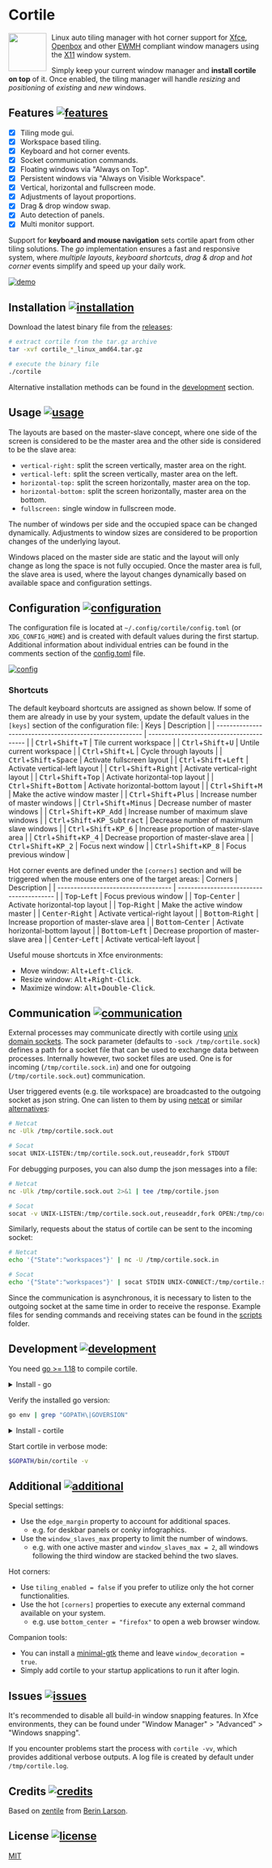 # Cortile
<a href="https://github.com/leukipp/cortile"><img src="https://raw.githubusercontent.com/leukipp/cortile/main/assets/images/logo.png" style="display:inline-block;width:75px;margin-right:10px;" align="left"/></a>
Linux auto tiling manager with hot corner support for [Xfce](https://en.wikipedia.org/wiki/Xfce), [Openbox](https://en.wikipedia.org/wiki/Openbox) and other [EWMH](https://en.wikipedia.org/wiki/Extended_Window_Manager_Hints#List_of_window_managers_that_support_Extended_Window_Manager_Hints) compliant window managers using the [X11](https://en.wikipedia.org/wiki/X_Window_System) window system.

Simply keep your current window manager and **install cortile on top** of it.
Once enabled, the tiling manager will handle _resizing_ and _positioning_ of _existing_ and _new_ windows.
<br clear="left"/>

## Features [![features](https://img.shields.io/github/stars/leukipp/cortile)](#features-)
- [x] Tiling mode gui.
- [x] Workspace based tiling.
- [x] Keyboard and hot corner events.
- [x] Socket communication commands.
- [x] Floating windows via "Always on Top".
- [x] Persistent windows via "Always on Visible Workspace".
- [x] Vertical, horizontal and fullscreen mode.
- [x] Adjustments of layout proportions.
- [x] Drag & drop window swap.
- [x] Auto detection of panels.
- [x] Multi monitor support.

Support for **keyboard and mouse navigation** sets cortile apart from other tiling solutions.
The _go_ implementation ensures a fast and responsive system, where _multiple layouts_, _keyboard shortcuts_, _drag & drop_ and _hot corner_ events simplify and speed up your daily work.

[![demo](https://raw.githubusercontent.com/leukipp/cortile/main/assets/images/demo.gif)](https://github.com/leukipp/cortile/blob/main/assets/images/demo.gif)

## Installation [![installation](https://img.shields.io/github/v/release/leukipp/cortile)](#installation-)
Download the latest binary file from the [releases](https://github.com/leukipp/cortile/releases/latest):
```bash
# extract cortile from the tar.gz archive
tar -xvf cortile_*_linux_amd64.tar.gz

# execute the binary file
./cortile
```
Alternative installation methods can be found in the [development](#development-) section.

## Usage [![usage](https://img.shields.io/github/release-date/leukipp/cortile)](#usage-)
The layouts are based on the master-slave concept, where one side of the screen is considered to be the master area and the other side is considered to be the slave area:
- `vertical-right:` split the screen vertically, master area on the right.
- `vertical-left:` split the screen vertically, master area on the left.
- `horizontal-top:` split the screen horizontally, master area on the top.
- `horizontal-bottom:` split the screen horizontally, master area on the bottom.
- `fullscreen:` single window in fullscreen mode.
  
The number of windows per side and the occupied space can be changed dynamically.
Adjustments to window sizes are considered to be proportion changes of the underlying layout.

Windows placed on the master side are static and the layout will only change as long the space is not fully occupied.
Once the master area is full, the slave area is used, where the layout changes dynamically based on available space and configuration settings.

## Configuration [![configuration](https://img.shields.io/github/last-commit/leukipp/cortile)](#configuration-)
The configuration file is located at `~/.config/cortile/config.toml` (or `XDG_CONFIG_HOME`) and is created with default values during the first startup.
Additional information about individual entries can be found in the comments section of the [config.toml](https://github.com/leukipp/cortile/blob/main/config.toml) file.

[![config](https://raw.githubusercontent.com/leukipp/cortile/main/assets/images/config.gif)](https://github.com/leukipp/cortile/blob/main/assets/images/config.gif)

### Shortcuts
The default keyboard shortcuts are assigned as shown below.
If some of them are already in use by your system, update the default values in the `[keys]` section of the configuration file:
| Keys                                                    | Description                              |
| ------------------------------------------------------- | ---------------------------------------- |
| <kbd>Ctrl</kbd>+<kbd>Shift</kbd>+<kbd>T</kbd>           | Tile current workspace                   |
| <kbd>Ctrl</kbd>+<kbd>Shift</kbd>+<kbd>U</kbd>           | Untile current workspace                 |
| <kbd>Ctrl</kbd>+<kbd>Shift</kbd>+<kbd>L</kbd>           | Cycle through layouts                    |
| <kbd>Ctrl</kbd>+<kbd>Shift</kbd>+<kbd>Space</kbd>       | Activate fullscreen layout               |
| <kbd>Ctrl</kbd>+<kbd>Shift</kbd>+<kbd>Left</kbd>        | Activate vertical-left layout            |
| <kbd>Ctrl</kbd>+<kbd>Shift</kbd>+<kbd>Right</kbd>       | Activate vertical-right layout           |
| <kbd>Ctrl</kbd>+<kbd>Shift</kbd>+<kbd>Top</kbd>         | Activate horizontal-top layout           |
| <kbd>Ctrl</kbd>+<kbd>Shift</kbd>+<kbd>Bottom</kbd>      | Activate horizontal-bottom layout        |
| <kbd>Ctrl</kbd>+<kbd>Shift</kbd>+<kbd>M</kbd>           | Make the active window master            |
| <kbd>Ctrl</kbd>+<kbd>Shift</kbd>+<kbd>Plus</kbd>        | Increase number of master windows        |
| <kbd>Ctrl</kbd>+<kbd>Shift</kbd>+<kbd>Minus</kbd>       | Decrease number of master windows        |
| <kbd>Ctrl</kbd>+<kbd>Shift</kbd>+<kbd>KP_Add</kbd>      | Increase number of maximum slave windows |
| <kbd>Ctrl</kbd>+<kbd>Shift</kbd>+<kbd>KP_Subtract</kbd> | Decrease number of maximum slave windows |
| <kbd>Ctrl</kbd>+<kbd>Shift</kbd>+<kbd>KP_6</kbd>        | Increase proportion of master-slave area |
| <kbd>Ctrl</kbd>+<kbd>Shift</kbd>+<kbd>KP_4</kbd>        | Decrease proportion of master-slave area |
| <kbd>Ctrl</kbd>+<kbd>Shift</kbd>+<kbd>KP_2</kbd>        | Focus next window                        |
| <kbd>Ctrl</kbd>+<kbd>Shift</kbd>+<kbd>KP_8</kbd>        | Focus previous window                    |

Hot corner events are defined under the `[corners]` section and will be triggered when the mouse enters one of the target areas:
| Corners                             | Description                              |
| ----------------------------------- | ---------------------------------------- |
| <kbd>Top</kbd>-<kbd>Left</kbd>      | Focus previous window                    |
| <kbd>Top</kbd>-<kbd>Center</kbd>    | Activate horizontal-top layout           |
| <kbd>Top</kbd>-<kbd>Right</kbd>     | Make the active window master            |
| <kbd>Center</kbd>-<kbd>Right</kbd>  | Activate vertical-right layout           |
| <kbd>Bottom</kbd>-<kbd>Right</kbd>  | Increase proportion of master-slave area |
| <kbd>Bottom</kbd>-<kbd>Center</kbd> | Activate horizontal-bottom layout        |
| <kbd>Bottom</kbd>-<kbd>Left</kbd>   | Decrease proportion of master-slave area |
| <kbd>Center</kbd>-<kbd>Left</kbd>   | Activate vertical-left layout            |

Useful mouse shortcuts in Xfce environments:
- Move window: <kbd>Alt</kbd>+<kbd>Left-Click</kbd>.
- Resize window: <kbd>Alt</kbd>+<kbd>Right-Click</kbd>.
- Maximize window: <kbd>Alt</kbd>+<kbd>Double-Click</kbd>.

## Communication [![communication](https://img.shields.io/badge/platform-%20amd64%20|%20arm64%20|%20armv6%20|%20386%20-lightgrey)](#communication-)
External processes may communicate directly with cortile using [unix domain sockets](https://en.wikipedia.org/wiki/Unix_domain_socket).
The sock parameter (defaults to `-sock /tmp/cortile.sock`) defines a path for a socket file that can be used to exchange data between processes.
Internally however, two socket files are used.
One is for incoming (`/tmp/cortile.sock.in`) and one for outgoing (`/tmp/cortile.sock.out`) communication.

User triggered events (e.g. tile workspace) are broadcasted to the outgoing socket as json string.
One can listen to them by using [netcat](https://en.wikipedia.org/wiki/Netcat) or similar [alternatives](https://en.wikipedia.org/wiki/Netcat#Ports_and_reimplementations):
```bash
# Netcat
nc -Ulk /tmp/cortile.sock.out

# Socat
socat UNIX-LISTEN:/tmp/cortile.sock.out,reuseaddr,fork STDOUT
```

For debugging purposes, you can also dump the json messages into a file:
```bash
# Netcat
nc -Ulk /tmp/cortile.sock.out 2>&1 | tee /tmp/cortile.json

# Socat
socat -v UNIX-LISTEN:/tmp/cortile.sock.out,reuseaddr,fork OPEN:/tmp/cortile.json,create,truncate
```

Similarly, requests about the status of cortile can be sent to the incoming socket:
```bash
# Netcat
echo '{"State":"workspaces"}' | nc -U /tmp/cortile.sock.in

# Socat
echo '{"State":"workspaces"}' | socat STDIN UNIX-CONNECT:/tmp/cortile.sock.in
```

Since the communication is asynchronous, it is necessary to listen to the outgoing socket at the same time in order to receive the response.
Example files for sending commands and receiving states can be found in the [scripts](https://github.com/leukipp/cortile/tree/main/assets/scripts) folder.

## Development [![development](https://img.shields.io/github/go-mod/go-version/leukipp/cortile)](#development-)
You need [go >= 1.18](https://go.dev/dl/) to compile cortile.

<details><summary>Install - go</summary><div>

### Option 1: Install go via package manager:
Use a package manager supported on your system:
```bash
# apt
sudo apt install golang

# yum
sudo yum install golang

# dnf
sudo dnf install golang

# pacman
sudo pacman -S go
```

### Option 2: Install go via archive download:
Download a binary release suitable for your system:
```bash
cd /tmp/ && wget https://dl.google.com/go/go1.18.linux-amd64.tar.gz
sudo tar -xvf go1.18.linux-amd64.tar.gz
sudo mv -fi go /usr/local
```

Set required environment variables:
```bash
echo "export PATH=$PATH:/usr/local/go/bin" >> ~/.profile
echo "export GOPATH=~/.go" >> ~/.profile
source ~/.profile
```

</div></details>

Verify the installed go version:
```bash
go env | grep "GOPATH\|GOVERSION"
```

<details><summary>Install - cortile</summary><div>

### Option 1: Install cortile via remote source
Install directly from main branch:
```bash
go install github.com/leukipp/cortile@main
```

### Option 2: Install cortile via local source
Clone source code from main branch:
```bash
git clone https://github.com/leukipp/cortile.git -b main
cd cortile
```

If necessary you can make local changes, then execute:
```bash
go install -ldflags="-X 'main.date=$(date --iso-8601=seconds)'"
```

</div></details>

Start cortile in verbose mode:
```bash
$GOPATH/bin/cortile -v
```

## Additional [![additional](https://img.shields.io/github/issues-pr-closed/leukipp/cortile)](#additional-)
Special settings:
- Use the `edge_margin` property to account for additional spaces.
  - e.g. for deskbar panels or conky infographics.
- Use the `window_slaves_max` property to limit the number of windows.
  - e.g. with one active master and `window_slaves_max = 2`, all windows following the third window are stacked behind the two slaves.

Hot corners:
- Use `tiling_enabled = false` if you prefer to utilize only the hot corner functionalities.
- Use the hot `[corners]` properties to execute any external command available on your system.
  - e.g. use `bottom_center = "firefox"` to open a web browser window.

Companion tools:
- You can install a [minimal-gtk](https://www.xfce-look.org/p/1016504) theme and leave `window_decoration = true`.
- Simply add cortile to your startup applications to run it after login.

## Issues [![issues](https://img.shields.io/github/issues-closed/leukipp/cortile)](#issues-)
It's recommended to disable all build-in window snapping features.
In Xfce environments, they can be found under "Window Manager" > "Advanced" > "Windows snapping".

If you encounter problems start the process with `cortile -vv`, which provides additional verbose outputs.
A log file is created by default under `/tmp/cortile.log`.

## Credits [![credits](https://img.shields.io/github/contributors/leukipp/cortile)](#credits-)
Based on [zentile](https://github.com/blrsn/zentile) from [Berin Larson](https://github.com/blrsn).

## License [![license](https://img.shields.io/github/license/leukipp/cortile)](#license-)
[MIT](https://github.com/leukipp/cortile/blob/main/LICENSE)
